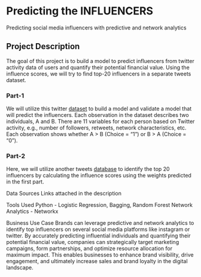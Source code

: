 # Predicting the INFLUENCERS
 Predicting social media influencers with predictive and network analytics

## Project Description
The goal of this project is to build a model to predict influencers from twitter activity data of users and quantify their potential financial value.
Using the influence scores, we will try to find top-20 influencers in a separate tweets dataset.

### Part-1
We will utilize this twitter [dataset](https://www.kaggle.com/c/predict-who-is-more-influential-in-a-social-network) to build a model and validate a model that will predict the influencers. Each observation in the dataset describes two individuals, A and B. There are 11 variables for each person based on Twitter activity, e.g., number of followers, retweets, network characteristics, etc. Each observation shows whether A > B (Choice = “1”) or B > A (Choice = “0”).

### Part-2
Here, we will utilize another tweets [database]() to identify the top 20 influencers by calculating the influence scores using the weights predicted in the first part.

Data Sources
Links attached in the description

Tools Used
Python - Logistic Regression, Bagging, Random Forest
Network Analytics - Networkx

Business Use Case
Brands can leverage predictive and network analytics to identify top influencers on several social media platforms like instagram or twitter. By accurately predicting influential individuals and quantifying their potential financial value, companies can strategically target marketing campaigns, form partnerships, and optimize resource allocation for maximum impact. This enables businesses to enhance brand visibility, drive engagement, and ultimately increase sales and brand loyalty in the digital landscape.
